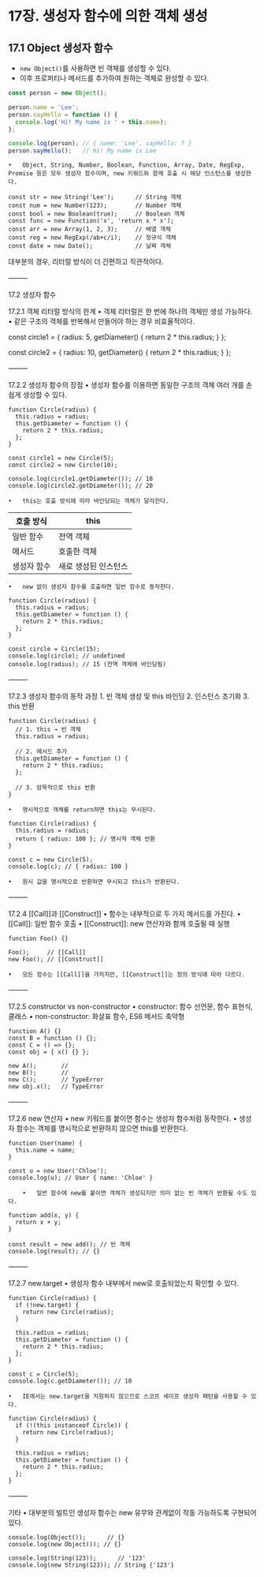 # 17장. 생성자 함수에 의한 객체 생성

## 17.1 Object 생성자 함수

- `new Object()`를 사용하면 빈 객체를 생성할 수 있다.
- 이후 프로퍼티나 메서드를 추가하여 원하는 객체로 완성할 수 있다.

```js
const person = new Object();

person.name = 'Lee';
person.sayHello = function () {
  console.log('Hi! My name is ' + this.name);
};

console.log(person); // { name: 'Lee', sayHello: f }
person.sayHello();   // Hi! My name is Lee
```
	•	Object, String, Number, Boolean, Function, Array, Date, RegExp, Promise 등은 모두 생성자 함수이며, new 키워드와 함께 호출 시 해당 인스턴스를 생성한다.
```
const str = new String('Lee');      // String 객체
const num = new Number(123);        // Number 객체
const bool = new Boolean(true);     // Boolean 객체
const func = new Function('x', 'return x * x');
const arr = new Array(1, 2, 3);     // 배열 객체
const reg = new RegExp(/ab+c/i);    // 정규식 객체
const date = new Date();            // 날짜 객체
```
대부분의 경우, 리터럴 방식이 더 간편하고 직관적이다.

⸻

17.2 생성자 함수

17.2.1 객체 리터럴 방식의 한계
	•	객체 리터럴은 한 번에 하나의 객체만 생성 가능하다.
	•	같은 구조의 객체를 반복해서 만들어야 하는 경우 비효율적이다.

const circle1 = {
  radius: 5,
  getDiameter() {
    return 2 * this.radius;
  }
};

const circle2 = {
  radius: 10,
  getDiameter() {
    return 2 * this.radius;
  }
};



⸻

17.2.2 생성자 함수의 장점
	•	생성자 함수를 이용하면 동일한 구조의 객체 여러 개를 손쉽게 생성할 수 있다.
```
function Circle(radius) {
  this.radius = radius;
  this.getDiameter = function () {
    return 2 * this.radius;
  };
}

const circle1 = new Circle(5);
const circle2 = new Circle(10);

console.log(circle1.getDiameter()); // 10
console.log(circle2.getDiameter()); // 20
```
	•	this는 호출 방식에 따라 바인딩되는 객체가 달라진다.

호출 방식 |	this
--|--
일반 함수 |	전역 객체
메서드 |	호출한 객체
생성자 함수 |	새로 생성된 인스턴스

	•	new 없이 생성자 함수를 호출하면 일반 함수로 동작한다.
```
function Circle(radius) {
  this.radius = radius;
  this.getDiameter = function () {
    return 2 * this.radius;
  };
}

const circle = Circle(15);
console.log(circle); // undefined
console.log(radius); // 15 (전역 객체에 바인딩됨)
```


⸻

17.2.3 생성자 함수의 동작 과정
	1.	빈 객체 생성 및 this 바인딩
	2.	인스턴스 초기화
	3.	this 반환
```
function Circle(radius) {
  // 1. this → 빈 객체
  this.radius = radius;

  // 2. 메서드 추가
  this.getDiameter = function () {
    return 2 * this.radius;
  };

  // 3. 암묵적으로 this 반환
}
```
	•	명시적으로 객체를 return하면 this는 무시된다.
```
function Circle(radius) {
  this.radius = radius;
  return { radius: 100 }; // 명시적 객체 반환
}

const c = new Circle(5);
console.log(c); // { radius: 100 }
```
	•	원시 값을 명시적으로 반환하면 무시되고 this가 반환된다.

⸻

17.2.4 [[Call]]과 [[Construct]]
	•	함수는 내부적으로 두 가지 메서드를 가진다.
	•	[[Call]]: 일반 함수 호출
	•	[[Construct]]: new 연산자와 함께 호출될 때 실행
```
function Foo() {}

Foo();     // [[Call]]
new Foo(); // [[Construct]]
```
	•	모든 함수는 [[Call]]을 가지지만, [[Construct]]는 정의 방식에 따라 다르다.

⸻

17.2.5 constructor vs non-constructor
	•	constructor: 함수 선언문, 함수 표현식, 클래스
	•	non-constructor: 화살표 함수, ES6 메서드 축약형
```
function A() {}
const B = function () {};
const C = () => {};
const obj = { x() {} };

new A();       //
new B();       //
new C();       // TypeError
new obj.x();   // TypeError
```


⸻

17.2.6 new 연산자
	•	new 키워드를 붙이면 함수는 생성자 함수처럼 동작한다.
	•	생성자 함수는 객체를 명시적으로 반환하지 않으면 this를 반환한다.
```
function User(name) {
  this.name = name;
}

const u = new User('Chloe');
console.log(u); // User { name: 'Chloe' }

	•	일반 함수에 new를 붙이면 객체가 생성되지만 의미 없는 빈 객체가 반환될 수도 있다.

function add(x, y) {
  return x + y;
}

const result = new add(); // 빈 객체
console.log(result); // {}
```


⸻

17.2.7 new.target
	•	생성자 함수 내부에서 new로 호출되었는지 확인할 수 있다.
```
function Circle(radius) {
  if (!new.target) {
    return new Circle(radius);
  }

  this.radius = radius;
  this.getDiameter = function () {
    return 2 * this.radius;
  };
}

const c = Circle(5);
console.log(c.getDiameter()); // 10
```
	•	IE에서는 new.target을 지원하지 않으므로 스코프 세이프 생성자 패턴을 사용할 수 있다.
```
function Circle(radius) {
  if (!(this instanceof Circle)) {
    return new Circle(radius);
  }

  this.radius = radius;
  this.getDiameter = function () {
    return 2 * this.radius;
  };
}
```


⸻

기타
	•	대부분의 빌트인 생성자 함수는 new 유무와 관계없이 작동 가능하도록 구현되어 있다.
```
console.log(Object());      // {}
console.log(new Object()); // {}

console.log(String(123));      // '123'
console.log(new String(123)); // String {'123'}
```
